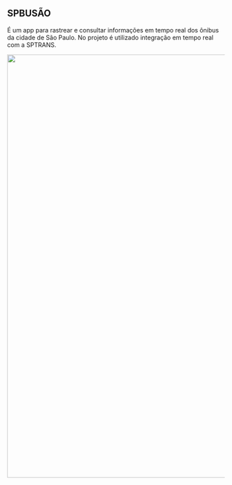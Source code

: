## SPBUSÃO

É um app para rastrear e consultar informações em tempo real dos ônibus da cidade de São Paulo.
No projeto é utilizado integração em tempo real com a SPTRANS.


<img width="580" height="980" src="https://i.imgur.com/wLRvUbJ.png">